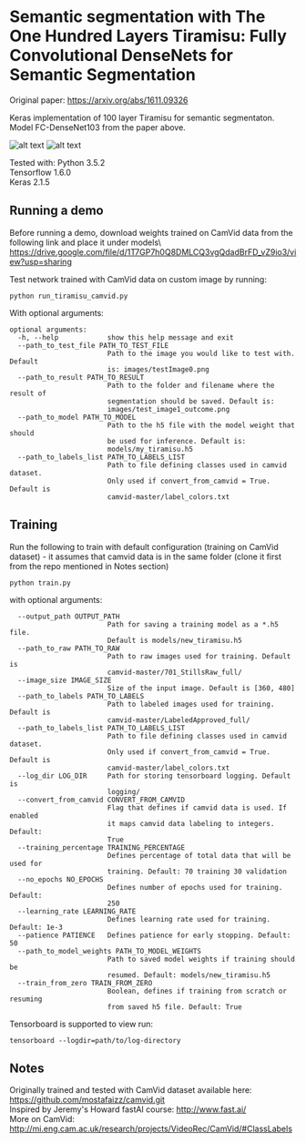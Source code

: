 # Semantic segmentation with The One Hundred Layers Tiramisu: Fully Convolutional DenseNets for Semantic Segmentation

Original paper:
https://arxiv.org/abs/1611.09326

Keras implementation of 100 layer Tiramisu for semantic segmentaton. Model FC-DenseNet103 from the paper above.

![alt text](https://raw.githubusercontent.com/xxmarl/100-tiramisu-keras/master/images/test_image3_small.png)
![alt text](https://raw.githubusercontent.com/xxmarl/100-tiramisu-keras/master/images/test_image3_outcome.png)

Tested with:
Python 3.5.2  
Tensorflow 1.6.0  
Keras 2.1.5  

## Running a demo
Before running a demo, download weights trained on CamVid data from the following link and place it under models\\  
https://drive.google.com/file/d/1T7GP7h0Q8DMLCQ3vgQdadBrFD_vZ9io3/view?usp=sharing

Test network trained with CamVid data on custom image by running:  
~~~
python run_tiramisu_camvid.py
~~~

With optional arguments:  
~~~
optional arguments:
  -h, --help            show this help message and exit
  --path_to_test_file PATH_TO_TEST_FILE
                        Path to the image you would like to test with. Default
                        is: images/testImage0.png
  --path_to_result PATH_TO_RESULT
                        Path to the folder and filename where the result of
                        segmentation should be saved. Default is:
                        images/test_image1_outcome.png
  --path_to_model PATH_TO_MODEL
                        Path to the h5 file with the model weight that should
                        be used for inference. Default is:
                        models/my_tiramisu.h5
  --path_to_labels_list PATH_TO_LABELS_LIST
                        Path to file defining classes used in camvid dataset.
                        Only used if convert_from_camvid = True. Default is
                        camvid-master/label_colors.txt
~~~
## Training

Run the following to train with default configuration (training on CamVid dataset) - it assumes that camvid data is in the same folder (clone it first from the repo mentioned in Notes section)
```
python train.py
```
with optional arguments:

```
  --output_path OUTPUT_PATH
                        Path for saving a training model as a *.h5 file.
                        Default is models/new_tiramisu.h5
  --path_to_raw PATH_TO_RAW
                        Path to raw images used for training. Default is
                        camvid-master/701_StillsRaw_full/
  --image_size IMAGE_SIZE
                        Size of the input image. Default is [360, 480]
  --path_to_labels PATH_TO_LABELS
                        Path to labeled images used for training. Default is
                        camvid-master/LabeledApproved_full/
  --path_to_labels_list PATH_TO_LABELS_LIST
                        Path to file defining classes used in camvid dataset.
                        Only used if convert_from_camvid = True. Default is
                        camvid-master/label_colors.txt
  --log_dir LOG_DIR     Path for storing tensorboard logging. Default is
                        logging/
  --convert_from_camvid CONVERT_FROM_CAMVID
                        Flag that defines if camvid data is used. If enabled
                        it maps camvid data labeling to integers. Default:
                        True
  --training_percentage TRAINING_PERCENTAGE
                        Defines percentage of total data that will be used for
                        training. Default: 70 training 30 validation
  --no_epochs NO_EPOCHS
                        Defines number of epochs used for training. Default:
                        250
  --learning_rate LEARNING_RATE
                        Defines learning rate used for training. Default: 1e-3
  --patience PATIENCE   Defines patience for early stopping. Default: 50
  --path_to_model_weights PATH_TO_MODEL_WEIGHTS
                        Path to saved model weights if training should be
                        resumed. Default: models/new_tiramisu.h5
  --train_from_zero TRAIN_FROM_ZERO
                        Boolean, defines if training from scratch or resuming
                        from saved h5 file. Default: True
```
Tensorboard is supported to view run:
~~~
tensorboard --logdir=path/to/log-directory
~~~

## Notes
Originally trained and tested with CamVid dataset available here: https://github.com/mostafaizz/camvid.git  
Inspired by Jeremy's Howard fastAI course: http://www.fast.ai/  
More on CamVid: http://mi.eng.cam.ac.uk/research/projects/VideoRec/CamVid/#ClassLabels
